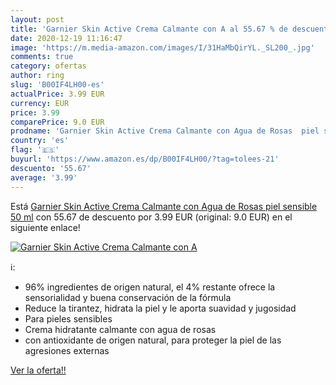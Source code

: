 ```yaml
---
layout: post
title: 'Garnier Skin Active Crema Calmante con A al 55.67 % de descuento'
date: 2020-12-19 11:16:47
image: 'https://m.media-amazon.com/images/I/31HaMbQirYL._SL200_.jpg'
comments: true
category: ofertas
author: ring
slug: 'B00IF4LH00-es'
actualPrice: 3.99 EUR
currency: EUR
price: 3.99
comparePrice: 9.0 EUR
prodname: 'Garnier Skin Active Crema Calmante con Agua de Rosas  piel sensible  50 ml'
country: 'es'
flag: '🇪🇸'
buyurl: 'https://www.amazon.es/dp/B00IF4LH00/?tag=tolees-21'
descuento: '55.67'
average: '3.99'
---
```


Está [Garnier Skin Active Crema Calmante con Agua de Rosas  piel sensible  50 ml](https://www.amazon.es/dp/B00IF4LH00/?tag=tolees-21) con 55.67 de descuento por 3.99 EUR (original: 9.0 EUR) en el siguiente enlace!

[![Garnier Skin Active Crema Calmante con A](https://m.media-amazon.com/images/I/31HaMbQirYL._SL200_.jpg)](https://www.amazon.es/dp/B00IF4LH00/?tag=tolees-21)

ℹ️:

- 96% ingredientes de origen natural, el 4% restante ofrece la sensorialidad y buena conservación de la fórmula
- Reduce la tirantez, hidrata la piel y le aporta suavidad y jugosidad
- Para pieles sensibles
- Crema hidratante calmante con agua de rosas
- con antioxidante de origen natural, para proteger la piel de las agresiones externas

[Ver la oferta!!](https://www.amazon.es/dp/B00IF4LH00/?tag=tolees-21)
